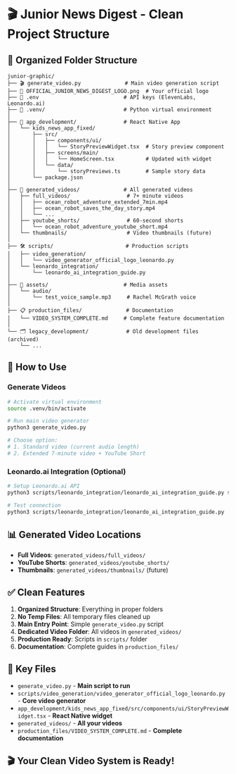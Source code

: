 # 🎬 Junior News Digest - Clean Project Structure

## 📁 **Organized Folder Structure**

```
junior-graphic/
├── 🎬 generate_video.py              # Main video generation script
├── 🏢 OFFICIAL_JUNIOR_NEWS_DIGEST_LOGO.png  # Your official logo
├── 📄 .env                           # API keys (ElevenLabs, Leonardo.ai)
├── 🐍 .venv/                         # Python virtual environment
│
├── 📱 app_development/               # React Native App
│   └── kids_news_app_fixed/
│       ├── src/
│       │   ├── components/ui/
│       │   │   └── StoryPreviewWidget.tsx  # Story preview component
│       │   ├── screens/main/
│       │   │   └── HomeScreen.tsx          # Updated with widget
│       │   └── data/
│       │       └── storyPreviews.ts        # Sample story data
│       └── package.json
│
├── 🎥 generated_videos/              # All generated videos
│   ├── full_videos/                  # 7+ minute videos
│   │   ├── ocean_robot_adventure_extended_7min.mp4
│   │   ├── ocean_robot_saves_the_day_story.mp4
│   │   └── ...
│   ├── youtube_shorts/               # 60-second shorts
│   │   └── ocean_robot_adventure_youtube_short.mp4
│   └── thumbnails/                   # Video thumbnails (future)
│
├── 🛠️ scripts/                       # Production scripts
│   ├── video_generation/
│   │   └── video_generator_official_logo_leonardo.py
│   └── leonardo_integration/
│       └── leonardo_ai_integration_guide.py
│
├── 📂 assets/                        # Media assets
│   └── audio/
│       └── test_voice_sample.mp3     # Rachel McGrath voice
│
├── 📋 production_files/              # Documentation
│   └── VIDEO_SYSTEM_COMPLETE.md     # Complete feature documentation
│
└── 🗂️ legacy_development/            # Old development files (archived)
    └── ...
```

## 🚀 **How to Use**

### **Generate Videos**
```bash
# Activate virtual environment
source .venv/bin/activate

# Run main video generator
python3 generate_video.py

# Choose option:
# 1. Standard video (current audio length)
# 2. Extended 7-minute video + YouTube Short
```

### **Leonardo.ai Integration** (Optional)
```bash
# Setup Leonardo.ai API
python3 scripts/leonardo_integration/leonardo_ai_integration_guide.py setup

# Test connection
python3 scripts/leonardo_integration/leonardo_ai_integration_guide.py
```

## 📊 **Generated Video Locations**

- **Full Videos**: `generated_videos/full_videos/`
- **YouTube Shorts**: `generated_videos/youtube_shorts/`
- **Thumbnails**: `generated_videos/thumbnails/` (future)

## ✅ **Clean Features**

1. **Organized Structure**: Everything in proper folders
2. **No Temp Files**: All temporary files cleaned up
3. **Main Entry Point**: Simple `generate_video.py` script
4. **Dedicated Video Folder**: All videos in `generated_videos/`
5. **Production Ready**: Scripts in `scripts/` folder
6. **Documentation**: Complete guides in `production_files/`

## 🎯 **Key Files**

- `generate_video.py` - **Main script to run**
- `scripts/video_generation/video_generator_official_logo_leonardo.py` - **Core video generator**
- `app_development/kids_news_app_fixed/src/components/ui/StoryPreviewWidget.tsx` - **React Native widget**
- `generated_videos/` - **All your videos**
- `production_files/VIDEO_SYSTEM_COMPLETE.md` - **Complete documentation**

## 🎬 **Your Clean Video System is Ready!**
